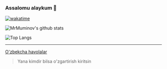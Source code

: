 ### Assalomu alaykum 👋

[![wakatime](https://wakatime.com/badge/user/ae14eaa3-2431-4080-9f3c-b3798bd1d0c3.svg)](https://wakatime.com/@ae14eaa3-2431-4080-9f3c-b3798bd1d0c3)

![MrMuminov's github stats](https://github-readme-stats.vercel.app/api?username=mrmuminov&title_color=fff&text_color=fde&show_icons=true&theme=default&bg_color=30,642b73,c6426e)

![Top Langs](https://github-readme-stats.vercel.app/api/top-langs/?username=mrmuminov&layout=compact&bg_color=30,642b73,c6426e&title_color=fff&text_color=fff&show_icons=true)

------------

[O'zbekcha havolalar](https://gist.github.com/MrMuminov/e8f3abebb4a4bfa2261b1d2811bd1b69)
> Yana kimdir bilsa o'zgartirish kiritsin
